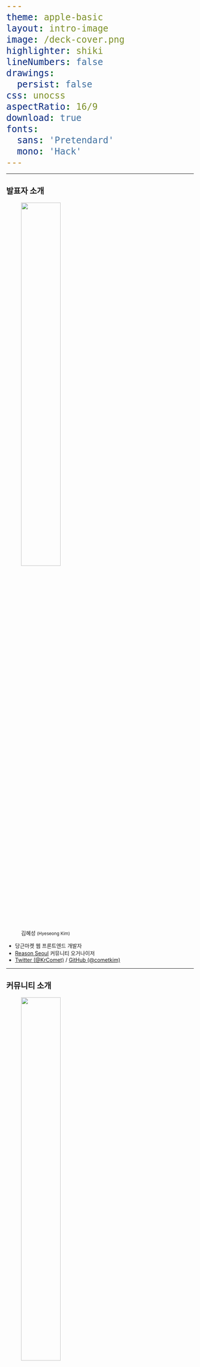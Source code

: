 ```yaml
---
theme: apple-basic
layout: intro-image
image: /deck-cover.png
highlighter: shiki
lineNumbers: false
drawings:
  persist: false
css: unocss
aspectRatio: 16/9
download: true
fonts:
  sans: 'Pretendard'
  mono: 'Hack'
---
```


<!--
-->

---

## 발표자 소개

<div class="flex">
  <figure class="mt-16">
    <img src="/images/speaker.jpg" width="200" class="b-rd-4"/>
    <figcaption class="mt-4 text-center">
      김혜성 <small>(Hyeseong Kim)</small>
    </figcaption>
  </figure>

  - 당근마켓 웹 프론트엔드 개발자
  - [Reason Seoul](https://twitter.com/reasonseoul) 커뮤니티 오거나이저
  - [Twitter (@KrComet)](https://twitter.com/KrComet) / [GitHub (@cometkim)](https://github.com/cometkim)
</div>

<style>
  ul {
    @apply flex flex-col justify-center p-10;

    list-style: initial;
  }
</style>

<!--
-->

---

## 커뮤니티 소개

<div class="flex">
  <figure class="mt-16">
    <img src="/images/reason-seoul.png" width="200" class="b-rd-4"/>
    <figcaption class="mt-4 text-center">
      Reason Seoul
    </figcaption>
  </figure>

  - [Twitter (@ReasonSeoul)](https://twitter.com/ReasonSeoul) / [GitHub (@reason-seoul)](https://github.com/reason-seoul) / [Discord](https://discord.com/invite/RzShCNp)
  - ML-family (Reason / OCaml / ReScript)
  - 함수형 프로그래밍, 프로그래밍 언어론
  - React, GraphQL, 프론트엔드 개발
  - etc
</div>

<style>
  ul {
    @apply flex flex-col justify-center p-10;

    list-style: initial;
  }
</style>

<!--
-->

---
layout: intro
---

# TDD

## (Type-Driven Development)

---
layout: center
class: text-center
---

# 조금 낯익은 약자

**TDD** (Test-Driven) vs. **TDD** (Type-Driven)

---
layout: center
---

# 타입 주도 개발?

- **타입을 우선** 작성합니다.
- **컴파일러**에 깊게 의존합니다.
- **일부** 테스트를 대체합니다.

---
layout: center
---

# 타입 주도 개발은

- 코드를 더 **이해하기 쉽게** 만듭니다.
- 코드를 더 **안전하게** 만듭니다.
- 코드를 더 **빠르게** 만듭니다.

---
layout: center
---

<p>

어제 보니까 _동적타입언어(Clojure)_ 도 좋던데요 🤔

</p>

<style>
  p {
    font-size: 1.5rem;
  }
</style>

---
layout: center
class: text-center
---

- ✅  컴파일 타임 vs 런타임
- ❌  타입 있음 vs 타입 없음

---
layout: center
---

## 전제. 피드백은 빠를 수록 좋다

---
layout: intro
---

# 원칙 1.

## 타입을 먼저 작성합니다

---

<div grid="~ cols-2 gap-8">

```ts
const TodoId = register();

function newTodo(text);
function updateTodo(id, todo);
```

```ts{0|12-18|1-12}
type TodoId = Id<'Todo'>;
const TodoId = register<TodoId>();

type Todo = {
  id: TodoId,
  text: string,
};

type TodoPatch = {
  text?: string,
};

function newTodo(text: string): Todo;

function updateTodo(
  id: TodoId,
  todo: TodoPatch
): void;
```

</div>

---
layout: center
---

## 결과

- 👍 의도를 이해하기 쉬워졌습니다.
- 🤔 코드가 엄청 길어졌습니다.

---
layout: center
class: text-center
---

## 이런 테스트는 이제 필요 없습니다

<div class="text-left mt-8" grid="~ cols-2 gap-8">

```ts
test('Todo를 생성합니다', t => {
  const todo = newTodo('발표 자료 만들어라');
  t.expect(typeof todo.id).toBe('string');
  t.expect(typeof todo.text).toBe('string');
});
```

```ts
test('올바른 사용법', t => {
  const update = () => updateTodo(
    TodoId.of('valid'),
    {},
  );
  t.expect(update).not.toThrow();
});

test('올바르지 않은 사용법', t => {
  const update = () => updateTodo(
    'invalid',
    {},
  );
  t.expect(update).toThrowError();
});
```

</div>

---
layout: center
---

## 결과

- 👍 의도를 이해하기 쉬워졌습니다.
- ~~🤔 코드가 엄청 길어졌습니다.~~
- 💡 작성한 타입만큼 테스트를 줄였습니다.
- 🔥 더 빠른 피드백

---
layout: center
---

# 함수형 프로그래밍과 타입

<!--
-->

---
layout: center
class: text-center
---

<p>

**함수형 프로그래밍**은 프로그램을 일련의 **데이터** **변환 과정**으로 정의합니다.

</p>

```js
let program = a(b(c(...)));
```

<style>
  code {
    font-size: 1.5rem;
  }
</style>

---
layout: center
---

즉, 프로그램의 모든 부분은 타입 시스템으로 검증 가능!

- 순수 데이터 구조 (Data Structure)
- 변환 과정 (State Machine)

---
layout: center
---

## 하지만, 드러나지 않는 부분도 있습니다

```ts
// Mutable State! 전역 Todo 목록

// Side-effect! 새 Todo가 목록에 등록됨
function newTodo(text: string): Todo;

// Side-effect! Todo 목록을 순회함
// Side-effect! Todo 목록을 변경함
function updateTodo(id: TodoId, todo: TodoPatch): void;
```

---
layout: center
---

## 함수형 프로그래머 물리치는 법

- 👻 Mutable State
- 😱 Side-Effects

---
layout: center
---

## 전제. 암묵적인 것 보다 명시적인 것이 낫다

---
layout: intro
---

# 원칙 2.

## 가능한 모든 맥락을 명시적으로 선언합니다

---
layout: center
---

```ts
// ✅ Todo 목록 객체
type TodoList = {
  todos: Todo[],
};

// ✅ 새 Todo 를 목록에 추가합니다.
function newTodo(todos: TodoList, text: string): Todo;

// ✅  Todo 목록을 순회합니다.
// ✅  Todo 목록을 변경합니다.
function updateTodo(
  todos: TodoList,
  id: TodoId,
  todo: TodoPatch
): Result<Todo, Error>;
```

---
layout: center
---

### 부원칙. 불변(Immutable)객체가 더 좋습니다

```ts
// ✅ Todo 목록 객체
type TodoList = Readonly<{
  todos: ReadonlyArray<Todo>,
}>;

// ✅ 새 Todo가 추가된 새 목록을 반환합니다.
function newTodo(todos: TodoList, text: string): [TodoList, Todo];

// ✅  Todo 목록을 순회합니다.
// ✅  변경된 새 Todo 목록을 반환합니다.
function updateTodo(
  todos: TodoList,
  id: TodoId,
  todo: TodoPatch,
): Result<[TodoList, Todo], Error>;
```

---
layout: center
---

**데이터** 뿐만 아니라 **상태(State)** 도요!

---
layout: center
---

```ts
// side-effect free!
type State = {
  todoList: TodoList,
  isLoading: boolean,
};
```

<p>

근데, 로딩 중에 `newTodo()`, `updateTodo()` 호출하면 어떡하지?

</p>

---
layout: intro
---

# 원칙 3.

## 불가능한 것은 불가능하게 만듭니다

---
layout: center
---

<div grid="~ cols-2 gap-8">

```ts
// Discrimination Key = `kind`
type State = (
  | { kind: 'Loading' }
  | { kind: 'Ready', todoList: TodoList }
);

let state: State = { kind: 'Loading' }
```

```ts
// ReScript 로는 이렇게 쓸 수 있습니다!
type state =
  | Loading
  | Ready(TodoList)

let state = Loading
```

</div>

<p>

로딩 중에는 `todoList` 객체에 액세스 할 수 없습니다.

</p>

<p>

이제 컴파일러만 믿으라구 👍

</p>

---
layout: center
---

<p>

테스트도 좋지만 **불변식(_invariant_)** 은 더 좋습니다.

</p>

---
layout: center
---

### 그래서 이걸 어떻게 쓰나요?

바깥 세상(ex. DOM API)에는 여전히 _무서운 것들_ 이 있는데...

---
layout: intro
---

# 원칙 4.

## 가능한 일찍 순수한 데이터로 변환합니다

---
layout: center
---

<div grid="~ cols-2 gap-8">

```ts
/**
 * 동작을 순수한 데이터로 표현합니다.
 */
type Action = (
  | { kind: 'Init', todoList: TodoList }
);

/**
 * Action을 입력받아 다음 상태를 계산합니다.
 */
function reduce(state: State, action: Action): State {
  switch (action.kind) {
    case 'Init': {
      switch (state.kind) {
        case 'Loading': {
          return {
            kind: 'Ready',
            todoList: [...action.todoList],
          };
        }
      }
      break;
    }
    break;
  }
  invariant('Invalid match');
}
```

```js
// ReScript로 작성하면 훨씬 간결합니다!
type action =
  | Init(TodoList)

let reduce = (state, action) => switch (state, action) {
  | (Loading, Init(todoList)) => Ready(todoList)
}
```

</div>

---
layout: center
---

<div grid="~ cols-2 gap-8">

```ts{1-4|3|4}
fetch('https://todos')
  .then(res => res.json())
  .then(TodoList.fromJson)
  .then(todoList => dispatch({ kind: 'Init', todoList }))
```

```ts{0|1-4|6-11}
function parseEvent(e: Event): Action {
  const text = e.target.value;
  return { kind: 'AddTodo', text };
}

const handleSubmit = dispatch => e => {
  // Note: 가능한 일찍 호출해서
  //  시스템 지식인 Event 타입이 프로그램까지 전파되지 않도록 합니다.
  const action = parseEvent(e);
  dispatch(action);
};
```

</div>

---
layout: intro
---

# 원칙 5.

## 프로그램을 시스템으로부터 격리합니다

---
layout: center
---

![Functional Program Architecture Overview](/images/functional-program-architecture.png)

---
layout: center
---

```ts
// Note: 외부에서 주입된 환경으로 부터 프로그램을 초기화합니다.
function makeProgram(window: Window) {
  let state: State = { kind: 'Loading' };

  function dispatch(action: Action) {
    state = reduce(state, action);
  }

  return {
    init: () => fetch('https://todos')
      .then(res => res.json())
      .then(TodoList.fromJson)
      .then(todoList => dispatch({ kind: 'Init', todoList })),
    addTodo: () => { ... },
    updateTodo: () => { ... },
  };
}

const context = makeProgram(window);
```

---
layout: intro
---

# 원칙 6.

## 가능한 타입을 단순하게 유지하기

---
layout: center
---

정말 이런게 필요한가요?

```ts
type RequireOnlyOne<T, Keys extends keyof T = keyof T> =
    Pick<T, Exclude<keyof T, Keys>>
    & {
        [K in Keys]-?:
            Required<Pick<T, K>>
            & Partial<Record<Exclude<Keys, K>, undefined>>
    }[Keys]
```

---
layout: center
---

```ts{1-3|5-9}
// Pros: 보일러 플레이트 감소
// Cons: 타입레벨 복잡성
function updateUser(id: UserId, user: RequireOnlyOne<UserPatch>);

// Pros: 단순함
// Cons: 지루함
function updateUsername(id: UserId, username: string);
function updateNickname(id: UserId, nickname: string);
function updateAvatar(id: UserId, avatar: URL);
```

---
layout: center
---

![David said "Making TypeScript Happy is Full-time Job"](/images/making-typescript-happy.png)

---
layout: intro
---

# 보너스: 성능 이야기

---
layout: center
---

## Immutability

- 더 일관적인 성능을 보입니다.
- 더 최적화하기 쉽습니다.

---
layout: center
---

## Monomorphism vs. Polymorphism

---
layout: intro-image
image: /jit-opts.png
---

<!--
See https://mrale.ph/blog/2015/01/11/whats-up-with-monomorphism.html
-->

---
layout: center
---

그래서 결론은...?

---
layout: center
class: text-center
---

<figuire>

![ReScript Logo](/images/rescript-logo.png)

<figcaption>

**ReScript** 는 타입주도개발을 위한 완전 컴파일러 입니다.

</figcaption>

</figuire>

<style>
  img {
    width: 50%;
    margin: 0 auto;
  }
</style>

---
layout: center
---

# <span class="rescript">ReScript</span> 는

- 코드를 더 <span class="rescript">**이해하기 쉽게**</span>만듭니다.
- 코드를 더 <span class="rescript">**안전하게**</span> 만듭니다.
- 코드를 더 <span class="rescript">**빠르게**</span> 만듭니다.

<style>
  .rescript {
    color: #D33F3E;
  }
</style>

---
layout: center
---

## 사례: MessagePack 디코더 리팩토링

[![](/images/msgpack-pr.jpeg)](https://github.com/daangn/urlpack/pull/6)

---
layout: intro
---

# Example: 7GUIs

---
layout: center
---

https://github.com/cometkim/deck-dev-dive-2022/tree/main/examples
